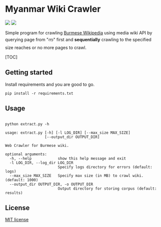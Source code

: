# Myanmar Wiki Crawler

![](https://img.shields.io/badge/python-3.6-blue.svg)
![](https://img.shields.io/badge/License-MIT-green)

Simple program for crawling [Burmese Wikipedia](https://my.wikipedia.org) using media wiki API by querying page from "က" first and **sequentially** crawling to the specified size reaches or no more pages to crawl.

[TOC]

## Getting started

Install requirements and you are good to go.

```shell script
pip install -r requirements.txt
```

## Usage

```

python extract.py -h

usage: extract.py [-h] [-l LOG_DIR] [--max_size MAX_SIZE]
                  [--output_dir OUTPUT_DIR]

Web Crawler for Burmese wiki.

optional arguments:
  -h, --help            show this help message and exit
  -l LOG_DIR, --log_dir LOG_DIR
                        Specify logs directory for errors (default: logs)
  --max_size MAX_SIZE   Specify max size (in MB) to crawl wiki. (default: 1000)
  --output_dir OUTPUT_DIR, -o OUTPUT_DIR
                        Output directory for storing corpus (default: results)

```

## License

[MIT license](/License.md)




